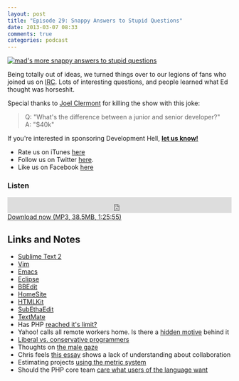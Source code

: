 ```yaml
---
layout: post
title: "Episode 29: Snappy Answers to Stupid Questions"
date: 2013-03-07 08:33
comments: true
categories: podcast
---
```


<a href="http://www.flickr.com/photos/cdrummbks/3827735373/" title="mad's more snappy answers to stupid questions by cdrummbks, on Flickr"><img src="http://farm4.staticflickr.com/3470/3827735373_9ac9902374_o.jpg" alt="mad's more snappy answers to stupid questions"></a>

Being totally out of ideas, we turned things over to our legions of fans who joined us on [IRC](http://webchat.freenode.net?channels=devhell&uio=d4). Lots of interesting questions, and people learned what Ed thought was horseshit.

Special thanks to [Joel Clermont](https://twitter.com/jclermont) for killing
the show with this joke:

> Q: "What's the difference between a junior and senior developer?"<br>
> A: "$40k"

If you're interested in sponsoring Development Hell, **[let us know!](mailto:devhell@funkatron.com)**

* Rate us on iTunes [here](http://itunes.apple.com/us/podcast/dev-hell/id489840699)
* Follow us on Twitter [here](https://twitter.com/dev_hell).
* Like us on Facebook [here](https://www.facebook.com/devhellpodcast)

### Listen

<iframe frameborder="0" height="36px" scrolling="no" seamless src="https://simplecast.com/e/35288?style=dark" width="100%"></iframe>
<a href="http://audio.simplecast.com/35288.mp3" rel="enclosure">Download now (MP3, 38.5MB, 1:25:55)</a>

## Links and Notes

* [Sublime Text 2](http://sublimetext.com)
* [Vim](http://vim.org)
* [Emacs](http://emacs.org)
* [Eclipse](http://eclipse.org)
* [BBEdit](http://www.barebones.com/products/bbedit/index.html)
* [HomeSite](http://www.adobe.com/products/homesite/)
* [HTMLKit](http://www.htmlkit.com/)
* [SubEthaEdit](http://www.codingmonkeys.de/subethaedit/)
* [TextMate](http://macromates.com/)
* Has PHP [reached it's limit?](http://sloblog.io/~zynisch/qI3DyGJd0yo/php-has-reached-its-limit)
* Yahoo! calls all remote workers home. Is there a [hidden motive](http://www.thestar.com/opinion/editorialopinion/2013/03/04/ceo_marissa_mayers_yahoo_ban_on_work_at_home_means_employees_are_being_studied_for_value_mallick.html) behind it
* [Liberal vs. conservative programmers](https://plus.google.com/110981030061712822816/posts/KaSKeg4vQtz)
* Thoughts on [the male gaze](http://aralbalkan.com/scribbles/the-male-gaze-part-ii/)
* Chris feels [this essay]( http://www.paulgraham.com/makersschedule.html) shows a lack of understanding about collaboration
* Estimating projects [using the metric system](https://soundcloud.com/rrfellis/bob-doug-mckenzie-metric)
* Should the PHP core team [care what users of the language want](https://wiki.php.net/rfc/site_voting_poll)